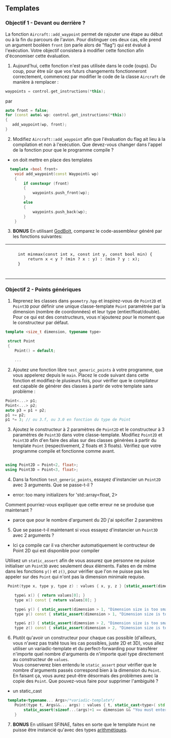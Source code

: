 ## Templates

### Objectif 1 - Devant ou derrière ? 

La fonction `Aircraft::add_waypoint` permet de rajouter une étape au début ou à la fin du parcours de l'avion.
Pour distinguer ces deux cas, elle prend un argument booléen `front` (on parle alors de "flag") qui est évalué à l'exécution.
Votre objectif consistera à modifier cette fonction afin d'économiser cette évaluation.  

1. Aujourd'hui, cette fonction n'est pas utilisée dans le code (oups).
Du coup, pour être sûr que vos futurs changements fonctionneront correctement, commencez par modifier le code de la classe `Aircraft` de manière à remplacer :
```cpp
waypoints = control.get_instructions(*this);
```
par
```cpp
auto front = false;
for (const auto& wp: control.get_instructions(*this))
{
   add_waypoint(wp, front);
}
```

2. Modifiez `Aircraft::add_waypoint` afin que l'évaluation du flag ait lieu à la compilation et non à l'exécution.
Que devez-vous changer dans l'appel de la fonction pour que le programme compile ?

* on doit mettre en place des templates 
```cpp
  template <bool front>
    void add_waypoint(const Waypoint& wp)
    {
        if constexpr (front)
        {
            waypoints.push_front(wp);
        }
        else
        {
            waypoints.push_back(wp);
        }
    }

```
3. **BONUS** En utilisant [GodBolt](https://godbolt.org/), comparez le code-assembleur généré par les fonctions suivantes:
<table border="0">
 <tr>
    <td><pre lang="c++">
    int minmax(const int x, const int y, const bool min) {
        return x &lt; y ? (min ? x : y) : (min ? y : x);
    }
    </pre></td>
    <td><pre lang="c++">
    template&lt;bool min&gt;
    int minmax(const int x, const int y){
        return x &lt; y ? (min ? x : y) : (min ? y : x);
    }
    </pre></td>
 </tr>
</table>

### Objectif 2 - Points génériques

1. Reprenez les classes dans `geometry.hpp` et inspirez-vous de `Point2D` et `Point3D` pour définir une unique classe-template `Point` paramétrée par la dimension (nombre de coordonnées) et leur type (entier/float/double).
Pour ce qui est des constructeurs, vous n'ajouterez pour le moment que le constructeur par défaut.
```cpp
template <size_t dimension, typename type>
 
 struct Point
 {    
    Point() = default;

    ...
```
2. Ajoutez une fonction libre `test_generic_points` à votre programme, que vous appelerez depuis le `main`. 
Placez le code suivant dans cette fonction et modifiez-le plusieurs fois, pour vérifier que le compilateur est capable de générer des classes à partir de votre template sans problème :
```cpp
Point<...> p1;
Point<...> p2;
auto p3 = p1 + p2;
p1 += p2;
p1 *= 3; // ou 3.f, ou 3.0 en fonction du type de Point
```

3. Ajoutez le constructeur à 2 paramètres de `Point2D` et le constructeur à 3 paramètres de `Point3D` dans votre classe-template.
Modifiez `Point2D` et `Point3D` afin d'en faire des alias sur des classes générées à partir du template `Point` (respectivement, 2 floats et 3 floats).
Vérifiez que votre programme compile et fonctionne comme avant.

```cpp

using Point2D = Point<2, float>;
using Point3D = Point<3, float>;

```

4. Dans la fonction `test_generic_points`, essayez d'instancier un `Point2D` avec 3 arguments.
Que se passe-t-il ?
* error: too many initializers for 'std::array<float, 2>

Comment pourriez-vous expliquer que cette erreur ne se produise que maintenant ?

* parce que pour le nombre d'argument du 2D j'ai spécifier 2 paramètres

5. Que se passe-t-il maintenant si vous essayez d'instancier un `Point3D` avec 2 arguments ?
* Ici ça compile car il va chercher automatiquement le contructeur de Point 2D qui est disponible  pour compiler 


Utilisez un `static_assert` afin de vous assurez que personne ne puisse initialiser un `Point3D` avec seulement deux éléments.
Faites en de même dans les fonctions `y()` et `z()`, pour vérifier que l'on ne puisse pas les appeler sur des `Point` qui n'ont pas la dimension minimale requise.
```cpp
 Point(type x, type y, type z) : values { x, y, z } {static_assert(dimension > 2, "Dimension size is too small!");}

    type& x() { return values[0]; }
    type x() const { return values[0]; }

    type& y() { static_assert(dimension > 1, "Dimension size is too small!"); return values[1]; }
    type y() const { static_assert(dimension > 1, "Dimension size is too small!"); return values[1]; }

    type& z() { static_assert(dimension > 2, "Dimension size is too small!"); return values[2]; }
    type z() const { static_assert(dimension > 2, "Dimension size is too small!"); return values[2]; }


```
6. Plutôt qu'avoir un constructeur pour chaque cas possible (d'ailleurs, vous n'avez pas traité tous les cas possibles, juste 2D et 3D), vous allez utiliser un variadic-template et du perfect-forwarding pour transférer n'importe quel nombre d'arguments de n'importe quel type directement au constructeur de `values`.  
Vous conserverez bien entendu le `static_assert` pour vérifier que le nombre d'arguments passés correspond bien à la dimension du `Point`.\
En faisant ça, vous aurez peut-être désormais des problèmes avec la copie des `Point`.
Que pouvez-vous faire pour supprimer l'ambiguité ?
* un static_cast

```cpp
 template<typename... Args>/*variadic-template*/
    Point(type t, Args&&... args) : values { t, static_cast<type>( std::forward<Args>(args))... } {/*This function is used to implement "perfect forwarding".*/
        static_assert(sizeof...(args)+1 == dimension && "You must enter the exact number of coordinates.");
    }
```

7. **BONUS** En utilisant SFINAE, faites en sorte que le template `Point` ne puisse être instancié qu'avec des types [arithmétiques](https://en.cppreference.com/w/cpp/types/is_arithmetic).
